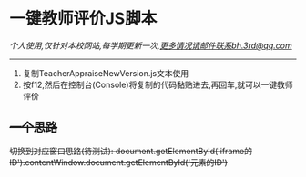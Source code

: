 # 一键教师评价JS脚本
*个人使用,仅针对本校网站,每学期更新一次,更多情况请邮件联系bh.3rd@qq.com*

------------

1. 复制TeacherAppraiseNewVersion.js文本使用
2. 按f12,然后在控制台(Console)将复制的代码黏贴进去,再回车,就可以一键教师评价

## ~~一个思路~~  
~~切换到对应窗口思路(待测试):
document.getElementById('iframe的ID').contentWindow.document.getElementById('元素的ID')~~
